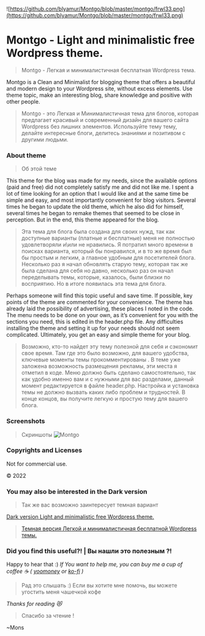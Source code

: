 ![https://github.com/blyamur/Montgo/blob/master/montgo/frwl33.png](https://github.com/blyamur/Montgo/blob/master/montgo/frwl33.png)


# Montgo - Light and minimalistic free Wordpress theme.
> Montgo - Легкая и минималистичная бесплатная Wordpress тема.

Montgo is a Clean and Minimalist for blogging theme that offers a beautiful and modern design to your Wordpress site, 
without excess elements. Use theme topic, make an interesting blog, share knowledge and positive with other people.

>Montgo - это Легкая и Минималистичная тема для блогов, которая предлагает красивый и современный дизайн для вашего сайта Wordpress без лишних элементов. Используйте тему тему, делайте интересные блоги, делитесь знаниями и позитивом с другими людьми.


### About theme
> Об этой  теме

This theme for the blog was made for my needs, since the available options (paid and free) did not completely satisfy me and did not like me. I spent a lot of time looking for an option that I would like and at the same time be simple and easy, and most importantly convenient for blog visitors. Several times he began to update the old theme, which he also did for himself, several times he began to remake themes that seemed to be close in perception. But in the end, this theme appeared for the blog.

>Эта тема для блога была создана для своих нужд, так как доступные варианты (платные и бесплатные) меня не полностью удовлетворяли и\или не нравились. Я потратил много времени в поисках варианта, который бы понравился, и в то же время был бы простым и легким, а главное удобным для посетителей блога. Несколько раз я начал обновлять старую тему, которая так же была сделана для себя но давно, несколько раз он начал переделывать темы, которые, казалось, были близки по восприятию. Но в итоге появилась  эта тема для блога.

Perhaps someone will find this topic useful and save time. If possible, key points of the theme are commented for your convenience. The theme has already laid the possibility of advertising, these places I noted in the code. The menu needs to be done on your own, as it’s convenient for you with the sections you need, this is edited in the header.php file. Any difficulties installing the theme and setting it up for your needs should not seem complicated. Ultimately, you get an easy and simple theme for your blog.

>Возможно, кто-то найдет эту тему полезной для себя и сэкономит свое время. Там где это было возможно, для вашего удобства,  ключевые моменты темы прокомментированы . В теме уже заложена возможность размещения рекламы, эти места я отметил в коде. Меню должно быть сделано самостоятельно, так как удобно именно вам и с нужными для вас разделами, данный момент редактируется в файле header.php. Настройка и установка темы не должно вызвать каких либо проблем и трудностей. В конце концов, вы получите легкую и простую тему для вашего блога.

### Screenshots
>Скриншоты
![Montgo](https://github.com/blyamur/Montgo/blob/master/montgo/screenshot.png)


### Copyrights and Licenses
Not for commercial use.

© 2022  

### You may also be interested in the Dark version
> Так же вас возможно заинтересует темная вариант

[Dark version Light and minimalistic free Wordpress theme.](https://github.com/blyamur/Montgo-Dark)

> [Темная версия Легкой и минималистичная  бесплатной Wordpress темы.](https://github.com/blyamur/Montgo-Dark)




### Did you find this useful?! | Вы нашли это  полезным ?!

Happy to hear that :) *If You want to help me, you can buy me a cup of coffee :coffee: ( [yoomoney](https://yoomoney.ru/to/41001158104834) or [ko-fi](https://ko-fi.com/W7W460SQ3) )*

> Рад это слышать :) Если вы хотите мне помочь, вы можете угостить меня чашечкой кофе 


*Thanks for reading :heart_eyes_cat:*
> Спасибо за чтение !

~Mons
